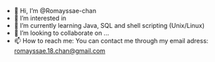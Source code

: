 - 👋 Hi, I’m @Romayssae-chan
- 👀 I’m interested in 
- 🌱 I’m currently learning Java, SQL and shell scripting (Unix/Linux)
- 💞️ I’m looking to collaborate on ...
- 📫 How to reach me: You can contact me through my email adress: romayssae.18.chan@gmail.com

<!---
Romayssae-chan/Romayssae-chan is a ✨ special ✨ repository because its `README.md` (this file) appears on your GitHub profile.
You can click the Preview link to take a look at your changes.
--->
